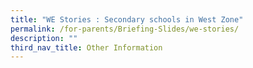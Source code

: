 ```yaml
---
title: "WE Stories : Secondary schools in West Zone"
permalink: /for-parents/Briefing-Slides/we-stories/
description: ""
third_nav_title: Other Information
---
```





